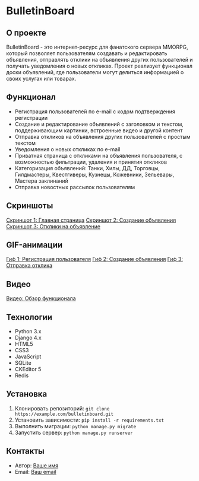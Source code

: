 

**BulletinBoard**
================

**О проекте**
---------------

BulletinBoard - это интернет-ресурс для фанатского сервера MMORPG, который позволяет пользователям создавать и редактировать объявления, отправлять отклики на объявления других пользователей и получать уведомления о новых откликах. Проект реализует функционал доски объявлений, где пользователи могут делиться информацией о своих услугах или товарах.

**Функционал**
-------------

*   Регистрация пользователей по e-mail с кодом подтверждения регистрации
*   Создание и редактирование объявлений с заголовком и текстом, поддерживающим картинки, встроенные видео и другой контент
*   Отправка откликов на объявления других пользователей с простым текстом
*   Уведомления о новых откликах по e-mail
*   Приватная страница с откликами на объявления пользователя, с возможностью фильтрации, удаления и принятия откликов
*   Категоризация объявлений: Танки, Хилы, ДД, Торговцы, Гилдмастеры, Квестгиверы, Кузнецы, Кожевники, Зельевары, Мастера заклинаний
*   Отправка новостных рассылок пользователям

**Скриншоты**
-------------

[Скриншот 1: Главная страница](https://example.com/screenshot1.png)
[Скриншот 2: Создание объявления](https://example.com/screenshot2.png)
[Скриншот 3: Отклики на объявление](https://example.com/screenshot3.png)

**GIF-анимации**
----------------

[Гиф 1: Регистрация пользователя](https://example.com/gif1.gif)
[Гиф 2: Создание объявления](https://example.com/gif2.gif)
[Гиф 3: Отправка отклика](https://example.com/gif3.gif)

**Видео**
---------

[Видео: Обзор функционала](https://example.com/video.mp4)

**Технологии**
--------------

*   Python 3.x
*   Django 4.x
*   HTML5
*   CSS3
*   JavaScript
*   SQLite
*   CKEditor 5
*   Redis

**Установка**
--------------

1.  Клонировать репозиторий: `git clone https://example.com/bulletinboard.git`
2.  Установить зависимости: `pip install -r requirements.txt`
3.  Выполнить миграции: `python manage.py migrate`
4.  Запустить сервер: `python manage.py runserver`

**Контакты**
-------------

*   Автор: [Ваше имя](https://example.com)
*   Email: [Ваш email](mailto:example@example.com)
